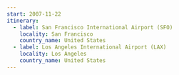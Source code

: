 ```yaml
---
start: 2007-11-22
itinerary:
  - label: San Francisco International Airport (SFO)
    locality: San Francisco
    country_name: United States
  - label: Los Angeles International Airport (LAX)
    locality: Los Angeles
    country_name: United States
---
```

